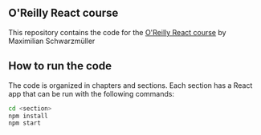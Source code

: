 ## O'Reilly React course

This repository contains the code for the [O'Reilly React course](https://learning.oreilly.com/course/react-the/9781801812603/) by Maximilian Schwarzmüller

## How to run the code

The code is organized in chapters and sections. Each section has a React app that can be run with the following commands:

```bash
cd <section>
npm install
npm start
```

